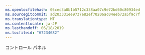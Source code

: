 ```yaml
---
ms.openlocfilehash: 05cec3a0b1b5712c338aa07c9e72bd60c80934ed
ms.sourcegitcommit: ad203331ee9737e82ef70206ac04eeb72a5f9c7f
ms.translationtype: MT
ms.contentlocale: ja-JP
ms.lasthandoff: 06/18/2019
ms.locfileid: "67234682"
---
```

コントロール パネル